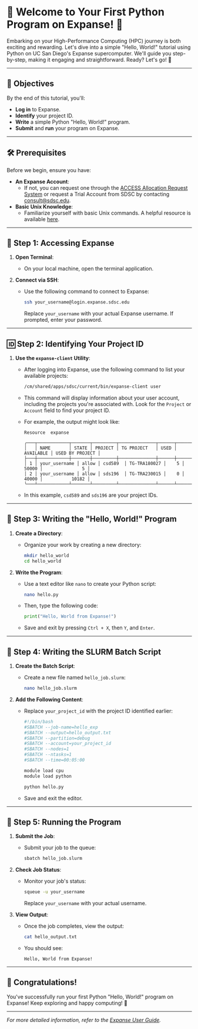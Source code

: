# 🚀 Welcome to Your First Python Program on Expanse! 🌟

Embarking on your High-Performance Computing (HPC) journey is both exciting and rewarding. Let's dive into a simple "Hello, World!" tutorial using Python on UC San Diego's Expanse supercomputer. We'll guide you step-by-step, making it engaging and straightforward. Ready? Let's go! 🎉

---

## 🎯 Objectives

By the end of this tutorial, you'll:

- **Log in** to Expanse.
- **Identify** your project ID.
- **Write** a simple Python "Hello, World!" program.
- **Submit** and **run** your program on Expanse.

---

## 🛠️ Prerequisites

Before we begin, ensure you have:

- **An Expanse Account**:
  - If not, you can request one through the [ACCESS Allocation Request System](https://access-ci.org/about/get-started/#start) or request a Trial Account from SDSC by contacting consult@sdsc.edu.
- **Basic Unix Knowledge**:
  - Familiarize yourself with basic Unix commands. A helpful resource is available [here](https://github.com/sdsc-hpc-training-org/basic_skills).

---

## 🔑 Step 1: Accessing Expanse

1. **Open Terminal**:
   - On your local machine, open the terminal application.

2. **Connect via SSH**:
   - Use the following command to connect to Expanse:

     ```bash
     ssh your_username@login.expanse.sdsc.edu
     ```

     Replace `your_username` with your actual Expanse username. If prompted, enter your password.

---

## 🆔 Step 2: Identifying Your Project ID

1. **Use the `expanse-client` Utility**:
   - After logging into Expanse, use the following command to list your available projects:

     ```bash
     /cm/shared/apps/sdsc/current/bin/expanse-client user
     ```

   - This command will display information about your user account, including the projects you're associated with. Look for the `Project` or `Account` field to find your project ID.

   - For example, the output might look like:

     ```
     Resource  expanse

     ╭───┬────────────┬───────┬─────────┬──────────────┬──────┬───────────┬─────────────────╮
     │   │ NAME       │ STATE │ PROJECT │ TG PROJECT   │ USED │ AVAILABLE │ USED BY PROJECT │
     ├───┼────────────┼───────┼─────────┼──────────────┼──────┼───────────┼─────────────────┤
     │ 1 │ your_username │ allow │ csd589  │ TG-TRA180027 │    5 │     50000 │               5 │
     │ 2 │ your_username │ allow │ sds196  │ TG-TRA230015 │    0 │     40000 │           10182 │
     ╰───┴────────────┴───────┴─────────┴──────────────┴──────┴───────────┴─────────────────╯
     ```

   - In this example, `csd589` and `sds196` are your project IDs.

---

## 📝 Step 3: Writing the "Hello, World!" Program

1. **Create a Directory**:
   - Organize your work by creating a new directory:

     ```bash
     mkdir hello_world
     cd hello_world
     ```

2. **Write the Program**:
   - Use a text editor like `nano` to create your Python script:

     ```bash
     nano hello.py
     ```

   - Then, type the following code:

     ```python
     print("Hello, World from Expanse!")
     ```

   - Save and exit by pressing `Ctrl + X`, then `Y`, and `Enter`.

---

## 📝 Step 4: Writing the SLURM Batch Script

1. **Create the Batch Script**:
   - Create a new file named `hello_job.slurm`:

     ```bash
     nano hello_job.slurm
     ```

2. **Add the Following Content**:
   - Replace `your_project_id` with the project ID identified earlier:

     ```bash
     #!/bin/bash
     #SBATCH --job-name=hello_exp
     #SBATCH --output=hello_output.txt
     #SBATCH --partition=debug
     #SBATCH --account=your_project_id
     #SBATCH --nodes=1
     #SBATCH --ntasks=1
     #SBATCH --time=00:05:00

     module load cpu
     module load python

     python hello.py
     ```

   - Save and exit the editor.

---

## 🚀 Step 5: Running the Program

1. **Submit the Job**:
   - Submit your job to the queue:

     ```bash
     sbatch hello_job.slurm
     ```

2. **Check Job Status**:
   - Monitor your job's status:

     ```bash
     squeue -u your_username
     ```

     Replace `your_username` with your actual username.

3. **View Output**:
   - Once the job completes, view the output:

     ```bash
     cat hello_output.txt
     ```

   - You should see:

     ```
     Hello, World from Expanse!
     ```

---

## 🎉 Congratulations!

You've successfully run your first Python "Hello, World!" program on Expanse! Keep exploring and happy computing! 🌟

---

*For more detailed information, refer to the [Expanse User Guide](https://www.sdsc.edu/support/user_guides/expanse.html).*
